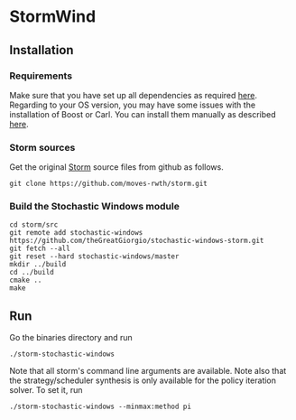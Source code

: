 # StormWind 
## Installation
### Requirements
Make sure that you have set up all dependencies as required [here](http://www.stormchecker.org/documentation/installation/requirements.html).
Regarding to your OS version, you may have some issues with the installation of Boost or Carl.
You can install them manually as described [here](http://www.stormchecker.org/documentation/installation/manual-configuration.html).
### Storm sources
Get the original [Storm](http://www.stormchecker.org/index.html) source files from github as follows.
```
git clone https://github.com/moves-rwth/storm.git
```
### Build the Stochastic Windows module
```
cd storm/src
git remote add stochastic-windows https://github.com/theGreatGiorgio/stochastic-windows-storm.git
git fetch --all
git reset --hard stochastic-windows/master
mkdir ../build
cd ../build
cmake ..
make
```

## Run
Go the binaries directory and run
```
./storm-stochastic-windows
```
Note that all storm's command line arguments are available.
Note also that the strategy/scheduler synthesis is only available for the policy iteration solver.
To set it, run
```
./storm-stochastic-windows --minmax:method pi
```
